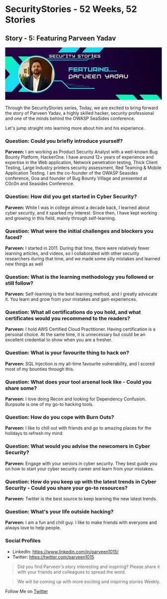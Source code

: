 # SecurityStories - 52 Weeks, 52 Stories

## Story - 5: Featuring **Parveen Yadav** 

![Parveen Yadav](../media/parveen-yadav.jpg)

Through the SecurityStories series, Today, we are excited to bring forward the story of Parveen Yadav, a highly skilled hacker, security professional and one of the minds behind the OWASP SeaSides conference. 

Let's jump straight into learning more about him and his experience. 

### **Question:** Could you briefly introduce yourself? 

**Parveen:** I am working as Product Security Analyst with a well-known Bug Bounty Platform, HackerOne. I have around 12+ years of experience and expertise in the Web application, Network penetration testing, Thick Client Testing, Large Industry printers security assessment, Red Teaming & Mobile Application Testing. I am the co-founder of the OWASP Seasides conference, Goa and founder of Bug Bounty Village and presented at C0c0n and Seasides Conference.


### **Question:** How did you get started in Cyber Security?

**Parveen:** While I was in college almost a decade back, I learned about cyber security, and it sparked my interest. Since then, I have kept working and growing in this field, mainly through self-learning. 

### **Question:** What were the initial challenges and blockers you faced? 

**Parveen:** I started in 2011. During that time, there were relatively fewer learning articles, and videos, so I collaborated with other security researchers during that time, and we made some silly mistakes and learned new things as well


### **Question:** What is the learning methodology you followed or still follow? 
**Parveen:** Self-learning is the best learning method, and I greatly advocate it. You learn and grow from your mistakes and gain experiences. 



### **Question:** What all certifications do you hold, and what certificates would you recommend to the readers? 

**Parveen:** I hold AWS Certified Cloud Practitioner. Having certification is a personal choice. At the same time, it is unnecessary but could be an excellent credential to show when you are a fresher.


### **Question:** What is your favourite thing to hack on?

**Parveen:** SQL Injection is my all-time favourite vulnerability, and I scored most of my bounties through this. 

### **Question:** What does your tool arsenal look like - Could you share some?

**Parveen:** I love doing Recon and looking for Dependency Confusion.   Burpsuite is one of my go-to hacking tools.

### **Question:** How do you cope with Burn Outs?

**Parveen:**  I like to chill out with friends and go to amazing places for the holidays to refresh my mind.

### **Question:** What would you advise the newcomers in Cyber Security?

**Parveen:** Engage with your seniors in cyber security. They best guide you on how to start your cyber security career and learn from your mistakes. 

### **Question:** How do you keep up with the latest trends in Cyber Security - Could you share your go-to resources? 

**Parveen:** Twitter is the best source to keep learning the new latest trends.

### **Question:** What's your life outside hacking?

**Parveen:**  I am a fun and chill guy. I like to make friends with everyone and always love to help people.


### Social Profiles
- LinkedIn: https://www.linkedin.com/in/parveen1015/
- Twitter: https://twitter.com/parveen1015

> Did you find Parveen's story interesting and inspiring? Please share it with your friends and colleagues to spread the word. 

> We will be coming up with more exciting and inspiring stories Weekly.

Follow Me on [Twitter](https://www.twitter.com/harshbothra_)